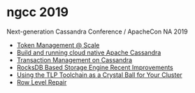 ngcc 2019
=========

Next-generation Cassandra Conference / ApacheCon NA 2019

 * [Token Management @ Scale][tokens]
 * [Build and running cloud native Apache Cassandra][cloud_native_cassandra]
 * [Transaction Management on Cassandra][transaction_management_on_cassandra]
 * [RocksDB Based Storage Engine Recent Improvements][rocksandra-update]
 * [Using the TLP Toolchain as a Crystal Ball for Your Cluster][tlp_toolchain]
 * [Row Level Repair][row_level_repair]



[tokens]: CassandraTokenManagement.pdf
[cloud_native_cassandra]: Building%20and%20running%20cloud-native%20Cassandra.pdf
[transaction_management_on_cassandra]: TransactionManagementOnCassandra.pdf
[rocksandra-update]: rocksandra-update.pdf
[tlp_toolchain]: UsingTheTLPToolChainAsACrystalBallForYourCluster.pdf
[row_level_repair]: Row.Level.Repair.ApacheCon.NGCC.2019.pdf
